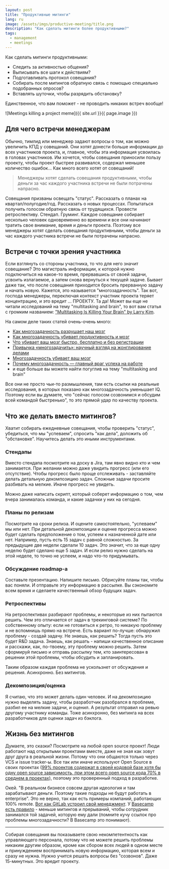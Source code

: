 ```yaml
---
layout: post
title: "Продуктивные митинги"
lang: ru
image: /assets/imgs/productive-meeting/title.png
description: "Как сделать митинги более продуктивными?"
tags:
  - management
  - meetings
---
```


Как сделать митинги продуктивными: 
- Следить за активностью общения? 
- Выписывать все шаги к действиям? 
- Подготавливать протокол совещания? 
- Собирать после митингов обратную связь с помощью специально подобранных опросов? 
- Вставлять шуточки, чтобы разрядить обстановку? 

Единственное, что вам поможет - не проводить никаких встреч вообще!

![Meetings killing a project meme]({{ site.url }}{{ page.image }})
<!--more-->

## Для чего встречи менеджерам
Обычно, тимлид или менеджер задают вопросы о том, как можно увеличить КПД у совещаний. 
Они хотят донести больше информации до всех участников проекта, и, главное, 
чтобы эта информация усвоилась в головах участников. Им хочется, чтобы совещания 
приносили пользу проекту, чтобы проект быстрее развивался, 
содержал меньшее количество ошибок... Как много всего хотят от совещаний!

> Менеджеры хотят сделать совещания
продуктивными, чтобы деньги за час каждого участника встречи не были
потрачены напрасно.

Совещания призваны освещать "статус". Рассказать о планах на квартал/полугодие/год.
Рассказать о новых процессах. Попытаться получить голосом обратную связь от 
трудящихся. Провести ретроспективу. Стендап. Груминг. Каждое совещание собирает
несколько человек одновременно во времени и все они начинают тратить свое 
внимание, время и деньги проекта. Поэтому все менеджеры хотят сделать совещания
продуктивными, чтобы деньги за час каждого участника встречи не были
потрачены напрасно.

## Встречи с точки зрения участника
Если взглянуть со стороны участника, то что для него значит совещание? 
Это магистраль информации, к которой нужно подключиться на какое-то время, 
прервавшись от своей задачи, усвоить излагаемое, а затем снова вернуться к текущей задаче. 
Бывает даже так, что после совещания приходится бросить прерванную задачу и 
начать новую. Кажется, это называется "многозадачность". Так вот, господа 
менеджеры, переключая контекст участник проекта теряет концентрацию, и это 
вредит ... ПРОЕКТУ. Та да! Может вы еще не читали исследований на тему 
"multitasking and brain", то вот вам статья с громким названием:
["Multitasking Is Killing Your Brain" by Larry Kim][why-multi-tasking-is-bad].

На самом деле таких статей очень-очень много:
- [Как многозадачность разрушает наш мозг][kak-mnogozadachnost-razrushaet-nash-mozg]
- [Как многозадачность убивает продуктивность и мозг][kak-mnogozadachnost-ubivaet-produktivnost-i-mozg]
- [Что убивает ваш мозг быстро, бесплатно и без регистрации][multitasking-is-killing-your-brain]
- [Привычка «многозадачить»: научный взгляд на жонглирование делами][privychka-mnogozadachit]
- [Многозадачность убивает ваш мозг][how-multitasking-is-killing-our-brain]
- [Почему многозадачность — главный враг успеха на работе][pochemu-mnogozadachnost-glavnyy-vrag-uspeha-na-rabote]
- и еще больше вы можете найти погуглив на тему "multitasking and brain"

Все они не просто чьи-то размышления, там есть ссылки на реальные исследования,
в которых показано как многозадачность уменьшает IQ. Поэтому если вы думаете, 
что "сейчас голосом созвонимся и обсудим всей командой быстренько", то это 
прямой удар по качеству проекта.

## Что же делать вместо митингов?
Хватит собирать ежедневные совещания, чтобы проверить "статус", убедиться, 
что мы "успеваем", спросить "как дела", доложить об "обстановке". Научитесь 
делать это иными инструментами. 

### Стендапы
Вместо стендапа посмотрите на доску в Jira, там явно видно кто
и чем занимается. При желании можно даже увидить прогресс (или его отсутствие).
Чтобы прогресс было проще отслеживать - заставляйте делать детальную 
декомпозицию задач. Сложные задачи просите разбивать на мелкие. Иначе прогресс 
не увидеть.

Можно даже написать скрипт, который соберет информацию о том, чем вчера 
занималась команда, и какие задачки у них на сегодня.

### Планы по релизам
Посмотрите на сроки релиза. И оцените самостоятельно, "успеваем" мы или нет. 
При детальной декомпозиции и оценке прогресса можно будет сделать предположение 
о том, успеем к назначенной дате или нет. Например, пусть есть 15 задач с равной
сложностью. За предыдущие две недели сделали 10 задач. Это значит, что за еще 
одну неделю будет сделано еще 5 задач. И если релиз нужно сделать на этой неделе,
то точно не успеем, и надо что-то придумывать.

### Обсуждение roadmap-а
Составьте презентацию. Напишите письмо. Обрисуйте планы так, чтобы вас поняли.
И отправьте эту информацию в рассылке. Вы сэкономите всем время и сделаете 
качественный обзор будущих задач.

### Ретроспективы
На ретроспективах разбирают проблемы, и некоторые из них пытаются решить. Чем 
это отличается от задач в трекинговой системе? По собственному опыту: если не 
готовиться к ретро, то никакую проблему и не вспомнишь прямо на встрече. Есть
вариант по-лучше: обнаружил проблему - создай задачу. Не знаешь, как решить? 
Тогда пусть это будет R&D задача. Знаешь, как решать - напиши качественное 
описание и расскажи, как, по-твоему, эту проблему можно решить. Затем сформируй
письмо и отправь рассылку тем, кто заинтересован в решении этой проблемы, чтобы 
обсудить и запланировать.

Таким образом каждая проблема не ускользнет от обсуждения и решения. Асинхронно.
Без митингов.

### Декомпозиция/оценка
Я считаю, что это может делать один человек. И на декомпозицию нужно выделять 
задачу, чтобы разработчик разобрался в проблеме, разбил ее на мелкие задачи, и 
оценил. А результат отправил на ревью другому участнику команды. Тоже 
асинхронно, без митинга на всех разработчиков для оценки задач из бэклога.

## Жизнь без митингов
Думаете, это сказки? Посмотрите на любой open source проект! Люди работают над
открытыми проектами вместе, даже не зная как зовут друг друга в реальной жизни.
Потому что они общаются только через VCS и issue tracker-ы. Все так или иначе 
используют Open Source в своих проектах ([99% проектов содержат в своей кодовой 
базе хотя бы одну open source зависимость, при этом всего open source кода
70% в среднем в проектах][open-source-using-percent]), поэтому это проверенный 
подход в разработке.

Окей. "В реальном бизнесе совсем другая идеология и там зарабатывают деньги. 
Поэтому такие подходы не будут работать в enterprise". Это не верно, так как есть
примеры компаний, работающих 100% remote. 
[Вот как GitLab устроил свой менеджмент][gitlab-management-culture].
У [Basecamp есть правило][basecamp-jobs-culture] - меньше митингов и 
прерываний, чтобы сотрудник занимался той задачей, которую ему дали (помните кучу 
ссылок про проблемы многозадачности? В Basecamp это понимают).

---

Собирая совещания вы показываете свою некомпетентность как управляющего 
персонала, потому что не можете решить проблемы никаким другим образом, кроме 
как сбором всех людей в одном месте и принуждением воспринимать новую информацию, 
которая всем и сразу не нужна. Нужно учится решать вопросы без "созвонов".
Даже 15-минутных. Это вредит проекту.


[why-multi-tasking-is-bad]: https://www.inc.com/larry-kim/why-multi-tasking-is-killing-your-brain.html
[kak-mnogozadachnost-razrushaet-nash-mozg]: https://theoryandpractice.ru/posts/18012-kak-mnogozadachnost-razrushaet-nash-mozg
[kak-mnogozadachnost-ubivaet-produktivnost-i-mozg]: https://zen.yandex.ru/media/id/61321ed8a85bb379d00468d4/kak-mnogozadachnost-ubivaet-produktivnost-i-mozg-614453497066992e391b4ec6
[multitasking-is-killing-your-brain]: https://lifehacker.ru/multitasking-is-killing-your-brain/
[privychka-mnogozadachit]: https://www.wrike.com/ru/blog/privychka-mnogozadachit-nauchnyj-vzglyad-na-zhonglirovanie-delami/
[how-multitasking-is-killing-our-brain]: https://medium.com/clean-code-channel/%D0%BC%D0%BD%D0%BE%D0%B3%D0%BE%D0%B7%D0%B0%D0%B4%D0%B0%D1%87%D0%BD%D0%BE%D1%81%D1%82%D1%8C-%D1%83%D0%B1%D0%B8%D0%B2%D0%B0%D0%B5%D1%82-%D0%B2%D0%B0%D1%88-%D0%BC%D0%BE%D0%B7%D0%B3-e24dd1ce5f71
[pochemu-mnogozadachnost-glavnyy-vrag-uspeha-na-rabote]: https://www.forbes.ru/karera-i-svoy-biznes/375579-pochemu-mnogozadachnost-glavnyy-vrag-uspeha-na-rabote
[open-source-using-percent]: https://www.synopsys.com/software-integrity/resources/analyst-reports/open-source-security-risk-analysis.html
[gitlab-management-culture]: https://about.gitlab.com/company/culture/all-remote/management/
[basecamp-jobs-culture]: https://basecamp.com/about/jobs